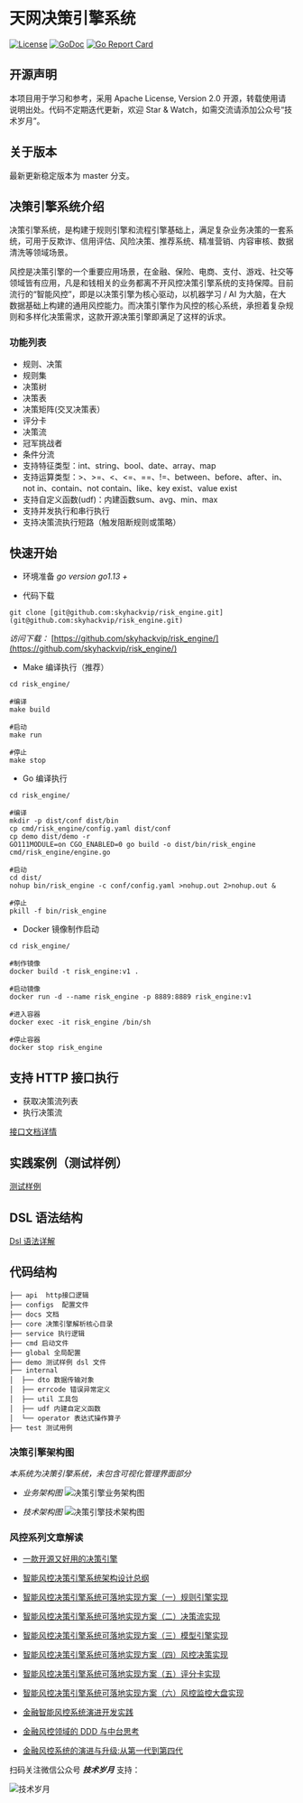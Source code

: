 # 天网决策引擎系统
[![License](https://img.shields.io/:license-apache%202-blue.svg)](https://opensource.org/licenses/Apache-2.0) [![GoDoc](https://godoc.org/github.com/skyhackvip/risk_engine?status.png)](https://godoc.org/github.com/skyhackvip/risk_engine)
[![Go Report Card](https://goreportcard.com/badge/github.com/skyhackvip/risk_engine)](https://goreportcard.com/report/github.com/skyhackvip/risk_engine)

## 开源声明
本项目用于学习和参考，采用 Apache License, Version 2.0 开源，转载使用请说明出处。代码不定期迭代更新，欢迎 Star & Watch，如需交流请添加公众号“技术岁月”。

## 关于版本
最新更新稳定版本为 master 分支。

## 决策引擎系统介绍
决策引擎系统，是构建于规则引擎和流程引擎基础上，满足复杂业务决策的一套系统，可用于反欺诈、信用评估、风险决策、推荐系统、精准营销、内容审核、数据清洗等领域场景。

风控是决策引擎的一个重要应用场景，在金融、保险、电商、支付、游戏、社交等领域皆有应用，凡是和钱相关的业务都离不开风控决策引擎系统的支持保障。目前流行的“智能风控”，即是以决策引擎为核心驱动，以机器学习 / AI 为大脑，在大数据基础上构建的通用风控能力。而决策引擎作为风控的核心系统，承担着复杂规则和多样化决策需求，这款开源决策引擎即满足了这样的诉求。


### 功能列表
- 规则、决策
- 规则集
- 决策树
- 决策表
- 决策矩阵(交叉决策表）
- 评分卡
- 决策流
- 冠军挑战者 
- 条件分流
- 支持特征类型：int、string、bool、date、array、map
- 支持运算类型：>、>=、<、<=、==、!=、between、before、after、in、not in、contain、not contain、like、key exist、value exist
- 支持自定义函数(udf)：内建函数sum、avg、min、max
- 支持并发执行和串行执行
- 支持决策流执行短路（触发阻断规则或策略）

## 快速开始
- 环境准备
*go version go1.13 +*

- 代码下载
```shell
git clone [git@github.com:skyhackvip/risk_engine.git](git@github.com:skyhackvip/risk_engine.git)
```

*访问下载：*
[https://github.com/skyhackvip/risk_engine/](https://github.com/skyhackvip/risk_engine/)


- Make 编译执行（推荐）
```shell
cd risk_engine/

#编译
make build

#启动
make run

#停止
make stop

```

- Go 编译执行
```shell
cd risk_engine/

#编译
mkdir -p dist/conf dist/bin
cp cmd/risk_engine/config.yaml dist/conf
cp demo dist/demo -r
GO111MODULE=on CGO_ENABLED=0 go build -o dist/bin/risk_engine cmd/risk_engine/engine.go

#启动
cd dist/
nohup bin/risk_engine -c conf/config.yaml >nohup.out 2>nohup.out &

#停止
pkill -f bin/risk_engine

```

- Docker 镜像制作启动
```shell
cd risk_engine/

#制作镜像
docker build -t risk_engine:v1 .

#启动镜像
docker run -d --name risk_engine -p 8889:8889 risk_engine:v1

#进入容器
docker exec -it risk_engine /bin/sh

#停止容器
docker stop risk_engine

```


## 支持 HTTP 接口执行
- 获取决策流列表
- 执行决策流

[接口文档详情](docs/api.md)

## 实践案例（测试样例）
[测试样例](docs/demo.md)

## DSL 语法结构
[Dsl 语法详解](docs/dsl.md)

## 代码结构
```
├── api  http接口逻辑
├── configs  配置文件
├── docs 文档
├── core 决策引擎解析核心目录
├── service 执行逻辑
├── cmd 启动文件
├── global 全局配置
├── demo 测试样例 dsl 文件
├── internal
│  ├── dto 数据传输对象
│  ├── errcode 错误异常定义
│  ├── util 工具包
│  ├── udf 内建自定义函数
│  └── operator 表达式操作算子
├── test 测试用例
```

### 决策引擎架构图
*本系统为决策引擎系统，未包含可视化管理界面部分*

- *业务架构图*
![决策引擎业务架构图](https://i.loli.net/2021/01/21/bOR1tyVPnCZNGoi.png)

- *技术架构图*
![决策引擎技术架构图](https://s2.loli.net/2022/09/28/OPJYRMuA79n5pVt.png)

### 风控系列文章解读
- [一款开源又好用的决策引擎](https://mp.weixin.qq.com/s?__biz=MzIyMzMxNjYwNw==&mid=2247484522&idx=1&sn=9cbd6bb463a5d5dc49da8da72e8db77a&chksm=e8215b7adf56d26cd332475a3d7fa8dc7536e526565749c282737fc8bcf7d2e57bc8161ef9da&token=2083215119&lang=zh_CN#rd)

- [智能风控决策引擎系统架构设计总纲](https://mp.weixin.qq.com/s?__biz=MzIyMzMxNjYwNw==&mid=2247484064&idx=1&sn=fecd2c7379208e84e7e3cd4eb1abfb6c&chksm=e8215db0df56d4a623bd6be2a706c0220952f0e045b0d6d9646616ee3aae742c574335fa228a&token=221471496&lang=zh_CN#rd)


- [智能风控决策引擎系统可落地实现方案（一）规则引擎实现](https://mp.weixin.qq.com/s?__biz=MzIyMzMxNjYwNw==&mid=2247483738&idx=1&sn=111609f176f11de8357c51a820b089b5&chksm=e8215e4adf56d75c2e6e8b81b89c1faabab667f493ce809cb749994cc9cd776342fd17d4172e&token=227666410&lang=zh_CN#rd)

- [智能风控决策引擎系统可落地实现方案（二）决策流实现](https://mp.weixin.qq.com/s?__biz=MzIyMzMxNjYwNw==&mid=2247483770&idx=1&sn=3166a6617ddb6b628261b8b7ff84cfac&chksm=e8215e6adf56d77cb76de41b63e63759221932f030e315acebbc4025939b2e02b354a9072ecc&scene=178#rd)

- [智能风控决策引擎系统可落地实现方案（三）模型引擎实现](https://mp.weixin.qq.com/s?__biz=MzIyMzMxNjYwNw==&mid=2247483789&idx=1&sn=ddb5f31edfd3174d4551fecc3f120f42&chksm=e8215e9ddf56d78b520f7ab5c8db7e978b3078a1e2511d424ff272ac6c509fd4c13d893dfc09&token=1795265687&lang=zh_CN#rd)

- [智能风控决策引擎系统可落地实现方案（四）风控决策实现](https://mp.weixin.qq.com/s?__biz=MzIyMzMxNjYwNw==&mid=2247483825&idx=1&sn=3ebf7c8ad42f870e48db56ca6bb99ade&chksm=e8215ea1df56d7b7d9b1c653c61ef011d72d46d090845d91deba39f635d03ce1282eaa433485&token=1795265687&lang=zh_CN#rd)

- [智能风控决策引擎系统可落地实现方案（五）评分卡实现](https://mp.weixin.qq.com/s?__biz=MzIyMzMxNjYwNw==&mid=2247483860&idx=1&sn=45bfbf4e436001dc060d5d4718688e9b&chksm=e8215ec4df56d7d2396c6024b49fc67eb25ee5754da9ddd40365f72abd5c1535a45218ea79b1&token=1239858205&lang=zh_CN#rd)

- [智能风控决策引擎系统可落地实现方案（六）风控监控大盘实现](https://mp.weixin.qq.com/s?__biz=MzIyMzMxNjYwNw==&mid=2247483882&idx=1&sn=cb1142ea342b03f2f4ada44383e4bcbe&chksm=e8215efadf56d7ecae2159b7f742678d6036e6df046513ccce0efb052029d13b4c7b67ae1bc6&token=290046129&lang=zh_CN#rd)


- [金融智能风控系统演进开发实践](https://mp.weixin.qq.com/s?__biz=MzIyMzMxNjYwNw==&mid=2247484207&idx=1&sn=9ef3c9a1b9f6ca0ad6fca1072925b15d&chksm=e8215c3fdf56d529b23975054a36b3186303400fedd90daa2298dd23c09779895204bc58655d&token=2012091003&lang=zh_CN#rd)

- [金融风控领域的 DDD 与中台思考](https://mp.weixin.qq.com/s?__biz=MzIyMzMxNjYwNw==&mid=2247484233&idx=1&sn=59f68324e1b35c3ea2bc642edc21b004&chksm=e8215c59df56d54f9846cb218069451dc247dab2b815a0cdcc044886cb738e1372e2d25ba864&scene=178&cur_album_id=1519884739007053825#rd)

- [金融风控系统的演进与升级:从第一代到第四代](https://mp.weixin.qq.com/s?__biz=MzIyMzMxNjYwNw==&mid=2247484409&idx=1&sn=5b646fc06bdf7256f4ff341610878bbd&chksm=e8215ce9df56d5ff9e45b00ca2cbbe8bdc7cc46e3e0c759f5de44118312301677dac7f4807ea&token=2012091003&lang=zh_CN#rd)


扫码关注微信公众号 ***技术岁月*** 支持：

![技术岁月](https://i.loli.net/2021/01/21/orQm9BUkEqKAR6x.jpg)

